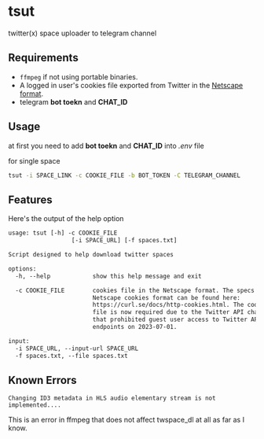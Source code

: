 # tsut
twitter(x) space uploader to telegram channel

## Requirements

- `ffmpeg` if not using portable binaries.
- A logged in user's cookies file exported from Twitter in the [Netscape format](https://curl.se/docs/http-cookies.html).
- telegram **bot toekn** and **CHAT_ID**


## Usage
at first you need to add **bot toekn** and **CHAT_ID** into *.env* file 
    
for single space 
```bash
tsut -i SPACE_LINK -c COOKIE_FILE -b BOT_TOKEN -C TELEGRAM_CHANNEL

```

## Features

Here's the output of the help option

```txt
usage: tsut [-h] -c COOKIE_FILE
                  [-i SPACE_URL] [-f spaces.txt]

Script designed to help download twitter spaces

options:
  -h, --help            show this help message and exit

  -c COOKIE_FILE        cookies file in the Netscape format. The specs of the
                        Netscape cookies format can be found here:
                        https://curl.se/docs/http-cookies.html. The cookies
                        file is now required due to the Twitter API change
                        that prohibited guest user access to Twitter API
                        endpoints on 2023-07-01.

input:
  -i SPACE_URL, --input-url SPACE_URL
  -f spaces.txt, --file spaces.txt 
```

## Known Errors

`Changing ID3 metadata in HLS audio elementary stream is not implemented....`

This is an error in ffmpeg that does not affect twspace_dl at all as far as I know.

